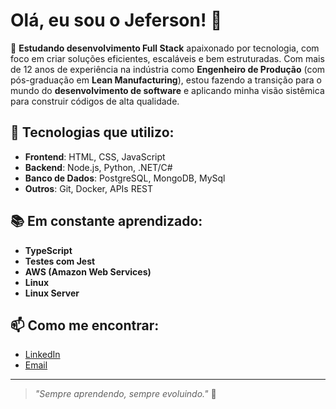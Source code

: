# Olá, eu sou o Jeferson! 👋

🎯 **Estudando desenvolvimento Full Stack** apaixonado por tecnologia, com foco em criar soluções eficientes, escaláveis e bem estruturadas. Com mais de 12 anos de experiência na indústria como **Engenheiro de Produção** (com pós-graduação em **Lean Manufacturing**), estou fazendo a transição para o mundo do **desenvolvimento de software** e aplicando minha visão sistêmica para construir códigos de alta qualidade.

## 🚀 Tecnologias que utilizo:
- **Frontend**: HTML, CSS, JavaScript
- **Backend**: Node.js, Python, .NET/C#
- **Banco de Dados**: PostgreSQL, MongoDB, MySql
- **Outros**: Git, Docker, APIs REST

## 📚 Em constante aprendizado:
- **TypeScript**
- **Testes com Jest**
- **AWS (Amazon Web Services)** 
- **Linux**
- **Linux Server** 


## 📫 Como me encontrar:
- [LinkedIn](https://www.linkedin.com/in/jeferson-gomes/)
- [Email](jrpsb@outlook.com)

---

> _"Sempre aprendendo, sempre evoluindo."_ 🚀

